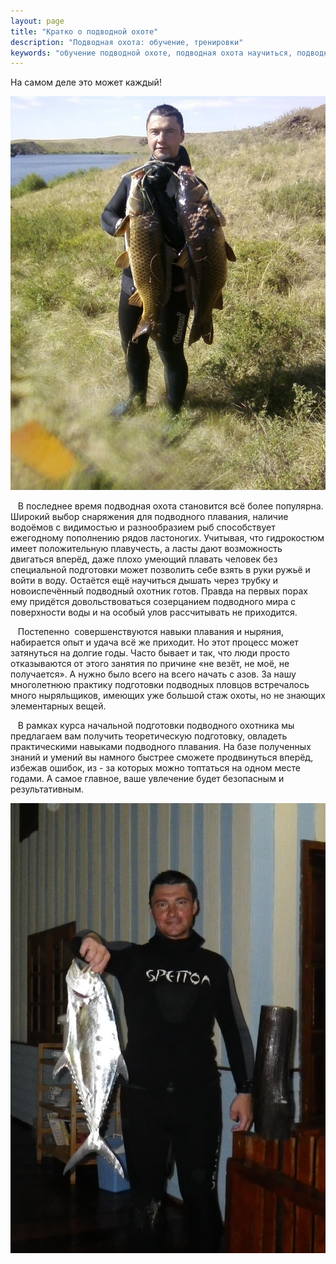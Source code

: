 ```yaml
---
layout: page
title: "Кратко о подводной охоте"
description: "Подводная охота: обучение, тренировки"
keywords: "обучение подводной охоте, подводная охота научиться, подводные охотники челябинск, научиться подводной охоте, подводная охота Челябинск, подводная охота озера, подводная охота где поохотиться, мир подводной охоты, подводный мир охоты, подводная охота видео 2012, арбалет для подводной охоты, подводная охота зимой, подводная охота для начинающих, подводная охота с инструктором, подводная охота форум, подводная охота на щуку, снаряжение для подводной охоты цены, подводная охота зима"
---
```


На самом деле это может каждый!

![karp](/images/karp.png)

  
   В последнее время подводная охота становится всё более популярна. Широкий выбор снаряжения для подводного плавания, наличие водоёмов с видимостью и разнообразием рыб способствует ежегодному пополнению рядов ластоногих. Учитывая, что гидрокостюм имеет положительную плавучесть, а ласты дают возможность двигаться вперёд, даже плохо умеющий плавать человек без специальной подготовки может позволить себе взять в руки ружьё и войти в воду. Остаётся ещё научиться дышать через трубку и новоиспечённый подводный охотник готов. Правда на первых порах ему придётся довольствоваться созерцанием подводного мира с поверхности воды и на особый улов рассчитывать не приходится.

   Постепенно  совершенствуются навыки плавания и ныряния, набирается опыт и удача всё же приходит. Но этот процесс может затянуться на долгие годы. Часто бывает и так, что люди просто отказываются от этого занятия по причине «не везёт, не моё, не получается». А нужно было всего на всего начать с азов. За нашу многолетнюю практику подготовки подводных пловцов встречалось много ныряльщиков, имеющих уже большой стаж охоты, но не знающих элементарных вещей.

   В рамках курса начальной подготовки подводного охотника мы предлагаем вам получить теоретическую подготовку, овладеть практическими навыками подводного плавания. На базе полученных знаний и умений вы намного быстрее сможете продвинуться вперёд, избежав ошибок, из - за которых можно топтаться на одном месте годами. А самое главное, ваше увлечение будет безопасным и результативным.

![tunec](/images/tunec.jpg)